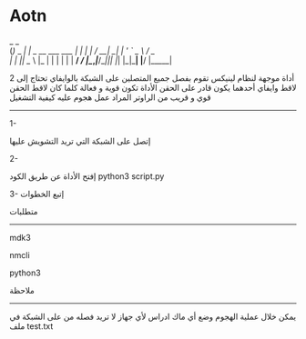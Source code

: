 # Aotn
   _           _                      
  (_)_   _ ___| |_     _ __ ___   ___ 
  | | | | / __| __|   | '_ ` _ \ / _ \
  | | |_| \__ \ |_    | | | | | |  __/
 _/ |\__,_|___/\__|___|_| |_| |_|\___|
|__/             |_____|              

أداة موجهة لنظام لينيكس تقوم بفصل جميع المتصلين على الشبكة بالوايفاي تحتاج إلى 2 لاقط وايفاي أحدهما يكون قادر على الحقن
الأداة تكون قوية و فعالة كلما كان لاقط الحقن قوي و قريب من الراوتر المراد عمل هجوم عليه
كيفية التشغيل

*************

1- 

إتصل على الشبكة التي تريد التشويش عليها

2- 

إفتح الأداة عن طريق الكود python3 script.py

3- إتبع الخطوات 

متطلبات

*******

mdk3

nmcli

python3

ملاحظة

*****

يمكن خلال عملية الهجوم وضع أي ماك ادراس لأي جهاز لا تريد فصله من على الشبكة في ملف test.txt
